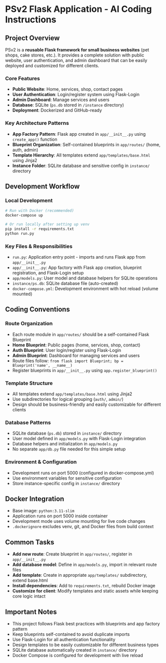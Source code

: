 # PSv2 Flask Application - AI Coding Instructions

## Project Overview

PSv2 is a **reusable Flask framework for small business websites** (pet shops, cake stores, etc.). It provides a complete solution with public website, user authentication, and admin dashboard that can be easily deployed and customized for different clients.

### Core Features
- **Public Website**: Home, services, shop, contact pages
- **User Authentication**: Login/register system using Flask-Login
- **Admin Dashboard**: Manage services and users
- **Database**: SQLite (`ps.db` stored in `/instance` directory)
- **Deployment**: Dockerized and GitHub-ready

### Key Architecture Patterns
- **App Factory Pattern**: Flask app created in `app/__init__.py` using `create_app()` function
- **Blueprint Organization**: Self-contained blueprints in `app/routes/` (home, auth, admin)
- **Template Hierarchy**: All templates extend `app/templates/base.html` using Jinja2
- **Instance Folder**: SQLite database and sensitive config in `instance/` directory

## Development Workflow

### Local Development
```bash
# Run with Docker (recommended)
docker-compose up

# Or run locally after setting up venv
pip install -r requirements.txt
python run.py
```

### Key Files & Responsibilities
- `run.py`: Application entry point - imports and runs Flask app from `app/__init__.py`
- `app/__init__.py`: App factory with Flask app creation, blueprint registration, and Flask-Login setup
- `app/models.py`: User model and database helpers for SQLite operations
- `instance/ps.db`: SQLite database file (auto-created)
- `docker-compose.yml`: Development environment with hot reload (volume mounted)

## Coding Conventions

### Route Organization
- Each route module in `app/routes/` should be a self-contained Flask Blueprint
- **Home Blueprint**: Public pages (home, services, shop, contact)
- **Auth Blueprint**: User login/register using Flask-Login
- **Admin Blueprint**: Dashboard for managing services and users
- Route files follow: `from flask import Blueprint; bp = Blueprint('name', __name__)`
- Register blueprints in `app/__init__.py` using `app.register_blueprint()`

### Template Structure
- All templates extend `app/templates/base.html` using Jinja2
- Use subdirectories for logical grouping (`auth/`, `admin/`)
- Design should be business-friendly and easily customizable for different clients

### Database Patterns
- SQLite database (`ps.db`) stored in `instance/` directory
- User model defined in `app/models.py` with Flask-Login integration
- Database helpers and initialization in `app/models.py`
- No separate `app/db.py` file needed for this simple setup

### Environment & Configuration
- Development runs on port 5000 (configured in docker-compose.yml)
- Use environment variables for sensitive configuration
- Store instance-specific config in `instance/` directory

## Docker Integration
- Base image: `python:3.11-slim`
- Application runs on port 5000 inside container
- Development mode uses volume mounting for live code changes
- `.dockerignore` excludes venv, git, and Docker files from build context

## Common Tasks
- **Add new route**: Create blueprint in `app/routes/`, register in `app/__init__.py`
- **Add database model**: Define in `app/models.py`, import in relevant route files
- **Add template**: Create in appropriate `app/templates/` subdirectory, extend base.html
- **Install dependencies**: Add to `requirements.txt`, rebuild Docker image
- **Customize for client**: Modify templates and static assets while keeping core logic intact

## Important Notes
- This project follows Flask best practices with blueprints and app factory pattern
- Keep blueprints self-contained to avoid duplicate imports
- Use Flask-Login for all authentication functionality
- Design templates to be easily customizable for different business types
- SQLite database automatically created in `instance/` directory
- Docker Compose is configured for development with live reload